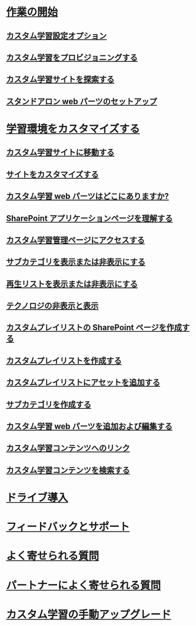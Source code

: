 # [作業の開始](index.md)
## [カスタム学習設定オプション](custom_setupoptions.md)
## [カスタム学習をプロビジョニングする](custom_provision.md)
## [カスタム学習サイトを探索する](custom_exploresite.md)
## [スタンドアロン web パーツのセットアップ](custom_manualsetup.md)
# [学習環境をカスタマイズする](custom_overview.md)
## [カスタム学習サイトに移動する](custom_goto.md)
## [サイトをカスタマイズする](custom_edithelp.md)
## [カスタム学習 web パーツはどこにありますか?](custom_whereiswebpart.md)
## [SharePoint アプリケーションページを理解する](custom_apppages.md)
## [カスタム学習管理ページにアクセスする](custom_accessadmin.md)
## [サブカテゴリを表示または非表示にする](custom_hideshowsub.md)
## [再生リストを表示または非表示にする](custom_hideshowplaylists.md)
## [テクノロジの非表示と表示](custom_hideshowtech.md)
## [カスタムプレイリストの SharePoint ページを作成する](custom_createnewpage.md)
## [カスタムプレイリストを作成する](custom_createnewplaylist.md)
## [カスタムプレイリストにアセットを追加する](custom_addassets.md)
## [サブカテゴリを作成する](custom_createnewcat.md)
## [カスタム学習 web パーツを追加および編集する](custom_addwebpart.md)
## [カスタム学習コンテンツへのリンク](custom_linking.md)
## [カスタム学習コンテンツを検索する](custom_search.md)
# [ドライブ導入](driveadoption.md)
# [フィードバックとサポート](feedback.md)
# [よく寄せられる質問](faq.md)
# [パートナーによく寄せられる質問](custom_partner.md)
# [カスタム学習の手動アップグレード](custom_upgrade.md)

